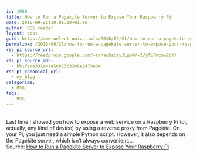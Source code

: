 ```yaml
---
id: 1956
title: How to Run a Pagekite Server to Expose Your Raspberry Pi
date: 2016-09-21T18:01:00+01:00
author: RSS reader
layout: post
guid: https://www.uelectronics.info/2016/09/21/how-to-run-a-pagekite-server-to-expose-your-raspberry-pi/
permalink: /2016/09/21/how-to-run-a-pagekite-server-to-expose-your-raspberry-pi/
rss_pi_source_url:
  - https://feedproxy.google.com/~r/hackaday/LgoM/~3/yTLFmcnw2dY/
rss_pi_source_md5:
  - bb1face331e41456b5363206a2473a84
rss_pi_canonical_url:
  - my_blog
categories:
  - RSS
tags:
  - RSS
---
```

&#013;  
Last time I showed you how to expose a web service on a Raspberry Pi (or, actually, any kind of device) by using a reverse proxy from Pagekite. On your Pi, you just need a simple Python script. However, it also depends on the Pagekite server, which isn’t always convenient.…&#013;  
Source: <a href="https://feedproxy.google.com/~r/hackaday/LgoM/~3/yTLFmcnw2dY/" target="_blank">How to Run a Pagekite Server to Expose Your Raspberry Pi</a>